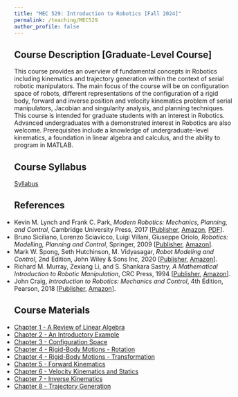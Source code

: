 ```yaml
---
title: "MEC 529: Introduction to Robotics [Fall 2024]"
permalink: /teaching/MEC529
author_profile: false
---
```


## Course Description [Graduate-Level Course]
This course provides an overview of fundamental concepts in Robotics including kinematics and trajectory generation within the context of serial robotic manipulators. The main focus of the course will be on configuration space of robots, different representations of the configuration of a rigid body, forward and inverse position and velocity kinematics problem of serial manipulators, Jacobian and singularity analysis, and planning techniques. This course is intended for graduate students with an interest in Robotics. Advanced undergraduates with a demonstrated interest in Robotics are also welcome. Prerequisites include a knowledge of undergraduate-level kinematics, a foundation in linear algebra and calculus, and the ability to program in MATLAB.

## Course Syllabus
[Syllabus](https://aminfakhari.github.io/_pages/teaching/MEC529/MEC529_Syllabus_Fall2024.pdf)

## References
<ul style="margin-left: 0; padding-left: 0; list-style-type: disc;">
    <li>
        Kevin M. Lynch and Frank C. Park, <i>Modern Robotics: Mechanics, Planning, and Control</i>, Cambridge University Press, 2017
        [<a href="https://www.cambridge.org/us/academic/subjects/computer-science/computer-graphics-image-processing-and-robotics/modern-robotics-mechanics-planning-and-control" target="_blank"><u>Publisher</u></a>,
        <a href="https://www.amazon.com/gp/product/1107156300/" target="_blank"><u>Amazon</u></a>,
        <a href="http://hades.mech.northwestern.edu/images/2/2e/MR-largefont-v2.pdf" target="_blank"><u>PDF</u></a>].
    </li>
    <li>
        Bruno Siciliano, Lorenzo Sciavicco, Luigi Villani, Giuseppe Oriolo, <i>Robotics: Modelling, Planning and Control</i>, Springer, 2009
        [<a href="https://link.springer.com/book/10.1007/978-1-84628-642-1" target="_blank"><u>Publisher</u></a>,
        <a href="https://www.amazon.com/Robotics-Modelling-Planning-Textbooks-Processing/dp/1846286417" target="_blank"><u>Amazon</u></a>].
    </li>
	<li>
        Mark W. Spong, Seth Hutchinson, M. Vidyasagar, <i>Robot Modeling and Control</i>, 2nd Edition, John Wiley & Sons Inc, 2020
        [<a href="https://www.wiley.com/en-us/Robot+Modeling+and+Control%2C+2nd+Edition-p-9781119524045" target="_blank"><u>Publisher</u></a>,
        <a href="https://www.amazon.com/Robot-Modeling-Control-Mark-Spong-dp-1119523990/dp/1119523990" target="_blank"><u>Amazon</u></a>].
    </li>
    <li>
        Richard M. Murray, Zexiang Li, and S. Shankara Sastry, <i>A Mathematical Introduction to Robotic Manipulation</i>, CRC Press, 1994
        [<a href="https://www.routledge.com/A-Mathematical-Introduction-to-Robotic-Manipulation/Murray-Li-Sastry/p/book/9780849379819" target="_blank"><u>Publisher</u></a>,
        <a href="https://www.amazon.com/Mathematical-Introduction-Robotic-Manipulation/dp/0849379814" target="_blank"><u>Amazon</u></a>].
    </li>
    <li>
        John Craig, <i>Introduction to Robotics: Mechanics and Control</i>, 4th Edition, Pearson, 2018
        [<a href="https://www.pearson.com/en-us/subject-catalog/p/introduction-to-robotics-mechanics-and-control/P200000003304/9780137848744" target="_blank"><u>Publisher</u></a>,
        <a href="https://www.amazon.com/Introduction-Robotics-Mechanics-Control-4th/dp/0133489795" target="_blank"><u>Amazon</u></a>].
    </li>
</ul>



## Course Materials
<ul style="margin-left: 0; padding-left: 0; list-style-type: disc;">
    <li><a href="https://aminfakhari.github.io/_pages/teaching/MEC529/Chapter_1_-_A_Review_of_Linear_Algebra.pdf">Chapter 1 - A Review of Linear Algebra</a></li>
    <li><a href="https://aminfakhari.github.io/_pages/teaching/MEC529/Chapter_2_-_An_Introductory_Example.pdf">Chapter 2 - An Introductory Example</a></li>
    <li><a href="https://aminfakhari.github.io/_pages/teaching/MEC529/Chapter_3_-_Configuration_Space.pdf">Chapter 3 - Configuration Space</a></li>
    <li><a href="https://aminfakhari.github.io/_pages/teaching/MEC529/Chapter_4_-_Rigid-Body_Motions_-_Rotation.pdf">Chapter 4 - Rigid-Body Motions - Rotation</a></li>
    <li><a href="https://aminfakhari.github.io/_pages/teaching/MEC529/Chapter_4_-_Rigid-Body_Motions_-_Transformation.pdf">Chapter 4 - Rigid-Body Motions - Transformation</a></li>
    <li><a href="https://aminfakhari.github.io/_pages/teaching/MEC529/Chapter_5_-_Forward_Kinematics.pdf">Chapter 5 - Forward Kinematics</a></li>
    <li><a href="https://aminfakhari.github.io/_pages/teaching/MEC529/Chapter_6_-_Velocity_Kinematics_and_Statics.pdf">Chapter 6 - Velocity Kinematics and Statics</a></li>
    <li><a href="https://aminfakhari.github.io/_pages/teaching/MEC529/Chapter_7_-_Inverse_Kinematics.pdf">Chapter 7 - Inverse Kinematics</a></li>
    <li><a href="https://aminfakhari.github.io/_pages/teaching/MEC529/Chapter_8_-_Trajectory_Generation.pdf">Chapter 8 - Trajectory Generation</a></li>
</ul>
